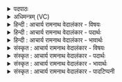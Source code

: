 <details><summary>पदपाठः</summary>

क꣣वि꣢म्। इ꣣व। प्रश꣡ꣳस्य꣢म्। प्र꣣। श꣡ꣳस्य꣢꣯म्। यम्। दे꣣वा꣡सः꣢। इ꣡ति꣢꣯। द्वि꣣ता꣢। नि। म꣡र्त्ये꣢꣯षु। आ꣡दधुः꣢। आ꣣। दधुः꣢। १२४५।
</details>

<details><summary>अधिमन्त्रम् (VC)</summary>

- अग्निः
- उशना काव्यः
- गायत्री
- षड्जः
</details>

<details><summary>हिन्दी : आचार्य रामनाथ वेदालंकार - विषयः</summary>

अगले मन्त्र में फिर परमात्मा और राजा का विषय वर्णित है।
</details>

<details><summary>हिन्दी : आचार्य रामनाथ वेदालंकार - पदार्थः</summary>

पदार्थान्वयभाषाः -  प्रथम—परमात्मा के पक्ष में। (कविम् इव) कवि के समान (प्रशंस्यम्) प्रशंसनीय (यम्) जिस अग्नि अर्थात् अग्रनायक परमात्मा को (देवासः इति) दिव्य गुणोंवाले योग-प्रशिक्षक वा योगी लोग (द्विता) पालनार्थ तथा शत्रुओं से रक्षार्थ इन दो प्रयोजनों के लिए (मर्त्येषु) योगाभ्यासी मनुष्यों में (नि आदधुः) योगविधि से अनुभव कराते हैं, उसकी मैं (स्तुषे) स्तुति करता हूँ। [यहाँ ‘स्तुषे’ पद पूर्व मन्त्र से लाया गया है ॥] द्वितीय—राजा के पक्ष में। (कविम् इव) कवि के समान (प्रशंस्यम्) प्रशंसनीय (यम्) जिस अग्नि अर्थात् अग्रनायक राजा को (देवासः इति) दिव्य गुणोंवाले पुरोहित लोग (द्विता) प्रजा के पालनार्थ तथा शत्रुओं से रक्षार्थ दोनों कर्मों के लिए (मर्त्येषु) प्रजाजनों के बीच (नि आदधुः) राजगद्दी पर स्थित करते हैं, उसकी मैं (स्तुषे) गुण-वर्णन-रूप स्तुति करता हूँ ॥२॥
</details>

<details><summary>हिन्दी : आचार्य रामनाथ वेदालंकार - भावार्थः</summary>

भावार्थभाषाः -  जैसे ब्रह्माण्ड का सम्राट् परमेश्वर लोगों को पालता और उनके शत्रुओं को पराजित करता है,वैसे ही वही राष्ट्र में राजा होने योग्य है,जो प्रजाओं की पालना तथा शत्रुओं का पराजय कर सकता हो ॥२॥
</details>

<details><summary>संस्कृत : आचार्य रामनाथ वेदालंकार - विषयः</summary>

अथ पुनरपि परमात्मनृपती वर्ण्येते।
</details>

<details><summary>संस्कृत : आचार्य रामनाथ वेदालंकार - पदार्थः</summary>

पदार्थान्वयभाषाः -  (कविम् इव) काव्यकारमिव (प्रशंस्यम्) प्रशंसनीयम् (यम्) अग्निम् अग्रनायकं परमात्मानं राजानं वा (देवासः इति) दिव्यगुणाः योगप्रशिक्षका योगिनः पुरोहिताः वा (द्विता) पालनार्थं शत्रुभ्यस्त्राणार्थं चेति द्वाभ्यां प्रयोजनाभ्याम् (मर्त्येषु) योगाभ्यासिषु मनुष्येषु राष्ट्रवासिषु प्रजासु वा (नि आदधुः) योगविधिना अनुभावयन्ति राजत्वेन स्थापयन्ति वा,तमहं ‘स्तुषे’ इति पूर्वेण सम्बन्धः ॥२॥
</details>

<details><summary>संस्कृत : आचार्य रामनाथ वेदालंकार - भावार्थः</summary>

भावार्थभाषाः -  यथा ब्रह्माण्डस्य सम्राट् परमेश्वरो जनान् पालयति तेषां शत्रूंश्च पराजयते तथैव राष्ट्रेऽपि स एव राजा भवितुं योग्यो यः प्रजाः पालयितुं शत्रूंश्च पराजेतुं शक्नोति ॥२॥
</details>

<details><summary>संस्कृत : आचार्य रामनाथ वेदालंकार - पादटिप्पनी</summary>

टिप्पणी:   १. ऋ० ८।८४।२,‘क॒विमि॑व॒ प्रचे॑तसं॒ यं दे॒वासो॒ अध॑ द्वि॒ता’ इति पाठः।
</details>